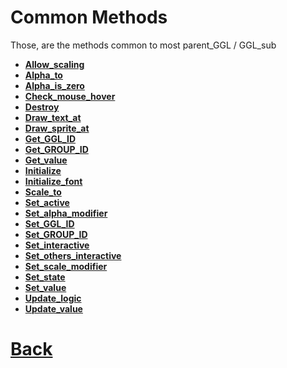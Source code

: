 # Common Methods

Those, are the methods common to most parent_GGL / GGL_sub

- **[Allow_scaling](https://github.com/Ced30/GML-GUI-Library-GGL-Documentation/blob/main/API/GGL_Common/Allow_scaling.md)**
- **[Alpha_to](https://github.com/Ced30/GML-GUI-Library-GGL-Documentation/blob/main/API/GGL_Common/Alpha_to.md)**
- **[Alpha_is_zero](https://github.com/Ced30/GML-GUI-Library-GGL-Documentation/blob/main/API/GGL_Common/Alpha_is_zero.md)**
- **[Check_mouse_hover](https://github.com/Ced30/GML-GUI-Library-GGL-Documentation/blob/main/API/GGL_Common/Check_mouse_hover.md)**
- **[Destroy](https://github.com/Ced30/GML-GUI-Library-GGL-Documentation/blob/main/API/GGL_Common/Destroy.md)**
- **[Draw_text_at](https://github.com/Ced30/GML-GUI-Library-GGL-Documentation/blob/main/API/GGL_Common/Draw_text_at.md)**
- **[Draw_sprite_at](https://github.com/Ced30/GML-GUI-Library-GGL-Documentation/blob/main/API/GGL_Common/Draw_sprite_at.md)**
- **[Get_GGL_ID](https://github.com/Ced30/GML-GUI-Library-GGL-Documentation/blob/main/API/GGL_Common/Get_GGL_ID.md)**
- **[Get_GROUP_ID](https://github.com/Ced30/GML-GUI-Library-GGL-Documentation/blob/main/API/GGL_Common/Get_GROUP_ID.md)**
- **[Get_value](https://github.com/Ced30/GML-GUI-Library-GGL-Documentation/blob/main/API/GGL_Common/Get_value.md)**
- **[Initialize](https://github.com/Ced30/GML-GUI-Library-GGL-Documentation/blob/main/API/GGL_Common/Initialize.md)**
- **[Initialize_font](https://github.com/Ced30/GML-GUI-Library-GGL-Documentation/blob/main/API/GGL_Common/Initialize_font.md)**
- **[Scale_to](https://github.com/Ced30/GML-GUI-Library-GGL-Documentation/blob/main/API/GGL_Common/Scale_to.md)**
- **[Set_active](https://github.com/Ced30/GML-GUI-Library-GGL-Documentation/blob/main/API/GGL_Common/Set_active.md)**
- **[Set_alpha_modifier](https://github.com/Ced30/GML-GUI-Library-GGL-Documentation/blob/main/API/GGL_Common/Set_alpha_modifier.md)**
- **[Set_GGL_ID](https://github.com/Ced30/GML-GUI-Library-GGL-Documentation/blob/main/API/GGL_Common/Set_GGL_ID.md)**
- **[Set_GROUP_ID](https://github.com/Ced30/GML-GUI-Library-GGL-Documentation/blob/main/API/GGL_Common/Set_GROUP_ID.md)**
- **[Set_interactive](https://github.com/Ced30/GML-GUI-Library-GGL-Documentation/blob/main/API/GGL_Common/Set_interactive.md)**
- **[Set_others_interactive](https://github.com/Ced30/GML-GUI-Library-GGL-Documentation/blob/main/API/GGL_Common/Set_others_interactive.md)**
- **[Set_scale_modifier](https://github.com/Ced30/GML-GUI-Library-GGL-Documentation/blob/main/API/GGL_Common/Set_scale_modifier.md)**
- **[Set_state](https://github.com/Ced30/GML-GUI-Library-GGL-Documentation/blob/main/API/GGL_Common/Set_state.md)**
- **[Set_value](https://github.com/Ced30/GML-GUI-Library-GGL-Documentation/blob/main/API/GGL_Common/Set_value.md)**
- **[Update_logic](https://github.com/Ced30/GML-GUI-Library-GGL-Documentation/blob/main/API/GGL_Common/Update_logic.md)**
- **[Update_value](https://github.com/Ced30/GML-GUI-Library-GGL-Documentation/blob/main/API/GGL_Common/Update_value.md)**

# [Back](https://github.com/Ced30/GML-GUI-Library-GGL-Documentation/blob/main/README.md)
